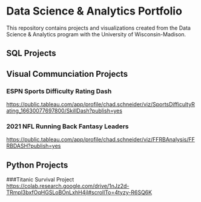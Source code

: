 # Data Science & Analytics Portfolio
This repository contains projects and visualizations created from the Data Science & Analytics program with the University of Wisconsin-Madison.

## SQL Projects

## Visual Communciation Projects

### ESPN Sports Difficulty Rating Dash
https://public.tableau.com/app/profile/chad.schneider/viz/SportsDifficultyRating_16630077697800/SkillDash?publish=yes

### 2021 NFL Running Back Fantasy Leaders
https://public.tableau.com/app/profile/chad.schneider/viz/FFRBAnalysis/FFRBDASH?publish=yes

## Python Projects

###Titanic Survival Project
https://colab.research.google.com/drive/1nJz2d-TRmpl3bxfOqHGSLoBOnLxhH4jl#scrollTo=4tyzy-R6SQ6K
